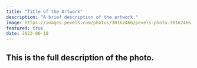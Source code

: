 ```yaml
---
title: "Title of the Artwork"
description: "A brief description of the artwork."
image: https://images.pexels.com/photos/30162466/pexels-photo-30162466.jpeg?auto=compress&cs=tinysrgb&w=1260&h=750&dpr=2
featured: true
date: 2023-06-18
---
```


## This is the full description of the photo.
